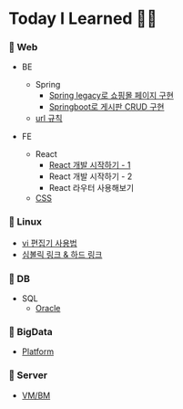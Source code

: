 # Today I Learned 👩‍💻


### 📌 Web
- BE
  - Spring
    - [Spring legacy로 쇼핑몰 페이지 구현](https://github.com/sanga327/Spring_shopping_board)
    - [Springboot로 게시판 CRUD 구현](https://github.com/sanga327/Spring-boot-board)
  - [url 규칙](https://github.com/sanga327/TIL/tree/main/Web/Basic)

- FE
  - React
    - [React 개발 시작하기 - 1](https://github.com/sanga327/TIL/blob/main/Web/React/document/React%20%EA%B0%9C%EB%B0%9C%20%EC%8B%9C%EC%9E%91%ED%95%98%EA%B8%B0%201.md)
    - React 개발 시작하기 - 2
    - React 라우터 사용해보기
  - [CSS](https://github.com/sanga327/TIL/blob/main/Web/CSS/README.md)


### 📌 Linux
- [vi 편집기 사용법](https://github.com/sanga327/TIL/blob/main/Linux/vi_manual.md)
- [심볼릭 링크 & 하드 링크](https://github.com/sanga327/TIL/blob/main/Linux/link.md)

### 📌 DB
- SQL
  - [Oracle](https://github.com/sanga327/TIL/tree/main/SQL/Oracle.md)

### 📌 BigData
- [Platform](https://github.com/sanga327/TIL/tree/main/BigData/Platform.md)


### 📌 Server
- [VM/BM](https://github.com/sanga327/TIL/blob/main/Server/VM%20BM.md)
